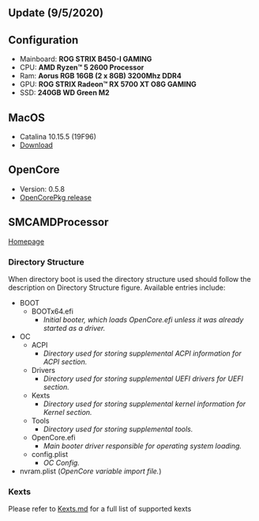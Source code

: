 ## Update (9/5/2020)

## Configuration

- Mainboard: **ROG STRIX B450-I GAMING**
- CPU:       **AMD Ryzen™ 5 2600 Processor**
- Ram:       **Aorus RGB 16GB (2 x 8GB) 3200Mhz DDR4**
- GPU:       **ROG STRIX Radeon™ RX 5700 XT O8G GAMING**
- SSD:       **240GB WD Green M2**


## MacOS

- Catalina 10.15.5 (19F96)
- [Download](https://github.com/AnhDT0407/Hackintosh/edit/master/readme.md)


## OpenCore

- Version: 0.5.8
- [OpenCorePkg release](https://github.com/acidanthera/OpenCorePkg/releases)

## SMCAMDProcessor

[Homepage](https://github.com/trulyspinach/SMCAMDProcessor)

### Directory Structure

When directory boot is used the directory structure used should follow the description on Directory Structure figure. Available entries include:

- BOOT
  - BOOTx64.efi
    - _Initial booter, which loads OpenCore.efi unless it was already started as a driver._
- OC
  - ACPI
    - _Directory used for storing supplemental ACPI information for ACPI section._
  - Drivers
    - _Directory used for storing supplemental UEFI drivers for UEFI section._
  - Kexts
    - _Directory used for storing supplemental kernel information for Kernel section._
  - Tools
    - _Directory used for storing supplemental tools._
  - OpenCore.efi
    - _Main booter driver responsible for operating system loading._
  - config.plist
    - _OC Config._
- nvram.plist (_OpenCore variable import file._)


### Kexts

 Please refer to [Kexts.md](https://github.com/acidanthera/OpenCorePkg/blob/master/Docs/Kexts.md) for a full list of supported kexts





